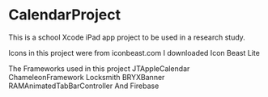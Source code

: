 # CalendarProject

This is a school Xcode iPad app project to be used in a research study. 

Icons in this project were from iconbeast.com
I downloaded Icon Beast Lite

The Frameworks used in this project
JTAppleCalendar
ChameleonFramework
Locksmith
BRYXBanner
RAMAnimatedTabBarController
And Firebase
